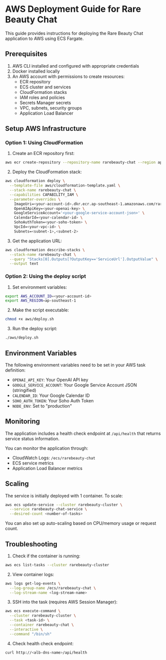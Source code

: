 # AWS Deployment Guide for Rare Beauty Chat

This guide provides instructions for deploying the Rare Beauty Chat application to AWS using ECS Fargate.

## Prerequisites

1. AWS CLI installed and configured with appropriate credentials
2. Docker installed locally
3. An AWS account with permissions to create resources:
   - ECR repository
   - ECS cluster and services
   - CloudFormation stacks
   - IAM roles and policies
   - Secrets Manager secrets
   - VPC, subnets, security groups
   - Application Load Balancer

## Setup AWS Infrastructure

### Option 1: Using CloudFormation

1. Create an ECR repository first:

```bash
aws ecr create-repository --repository-name rarebeauty-chat --region ap-southeast-1
```

2. Deploy the CloudFormation stack:

```bash
aws cloudformation deploy \
  --template-file aws/cloudformation-template.yaml \
  --stack-name rarebeauty-chat \
  --capabilities CAPABILITY_IAM \
  --parameter-overrides \
    ImageUri=<your-account-id>.dkr.ecr.ap-southeast-1.amazonaws.com/rarebeauty-chat:latest \
    OpenAIApiKey=<your-openai-key> \
    GoogleServiceAccount='<your-google-service-account-json>' \
    CalendarId=<your-calendar-id> \
    SohoAuthToken=<your-soho-token> \
    VpcId=<your-vpc-id> \
    Subnets=<subnet-1>,<subnet-2>
```

3. Get the application URL:

```bash
aws cloudformation describe-stacks \
  --stack-name rarebeauty-chat \
  --query "Stacks[0].Outputs[?OutputKey=='ServiceUrl'].OutputValue" \
  --output text
```

### Option 2: Using the deploy script

1. Set environment variables:

```bash
export AWS_ACCOUNT_ID=<your-account-id>
export AWS_REGION=ap-southeast-1
```

2. Make the script executable:

```bash
chmod +x aws/deploy.sh
```

3. Run the deploy script:

```bash
./aws/deploy.sh
```

## Environment Variables

The following environment variables need to be set in your AWS task definition:

- `OPENAI_API_KEY`: Your OpenAI API key
- `GOOGLE_SERVICE_ACCOUNT`: Your Google Service Account JSON (stringified)
- `CALENDAR_ID`: Your Google Calendar ID
- `SOHO_AUTH_TOKEN`: Your Soho Auth Token
- `NODE_ENV`: Set to "production"

## Monitoring

The application includes a health check endpoint at `/api/health` that returns service status information.

You can monitor the application through:
- CloudWatch Logs: `/ecs/rarebeauty-chat`
- ECS service metrics
- Application Load Balancer metrics

## Scaling

The service is initially deployed with 1 container. To scale:

```bash
aws ecs update-service --cluster rarebeauty-cluster \
  --service rarebeauty-chat-service \
  --desired-count <number-of-tasks>
```

You can also set up auto-scaling based on CPU/memory usage or request count.

## Troubleshooting

1. Check if the container is running:
```bash
aws ecs list-tasks --cluster rarebeauty-cluster
```

2. View container logs:
```bash
aws logs get-log-events \
  --log-group-name /ecs/rarebeauty-chat \
  --log-stream-name <log-stream-name>
```

3. SSH into the task (requires AWS Session Manager):
```bash
aws ecs execute-command \
  --cluster rarebeauty-cluster \
  --task <task-id> \
  --container rarebeauty-chat \
  --interactive \
  --command "/bin/sh"
```

4. Check health check endpoint:
```bash
curl http://<alb-dns-name>/api/health
``` 